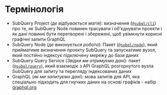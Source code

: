 # Термінологія

- SubQuery Project (*де відбувається магія*): визначення ([`@subql/cli`](https://www.npmjs.com/package/@subql/cli)) про те, як SubQuery Node повинен трасувати і об'єднувати проекти і як дані повинні бути перетворені і збережені, щоб увімкнути корисні графічні запити GraphQL
- SubQuery Node (_де виконується робота_): Пакет ([`@subql/node`](https://www.npmjs.com/package/@subql/node)), який прийматиме визначення проекту SubQuery та запускатиме вузол, який постійно індексує підключену мережу до бази даних
- SubQuery Query Service (*Звідки ми отримуємо дані*): пакет ([`@subql/query`](https://www.npmjs.com/package/@subql/query)), який взаємодіє з API GraphQL розгорнутого вузла SubQuery для запиту та перегляду індексованих даних
- GraphQL (_як ми запитуємо дані_): мова запитів для API, яка спеціально підходить для гнучких даних на основі графіків - набір [graphql.org](https://graphql.org/learn/)